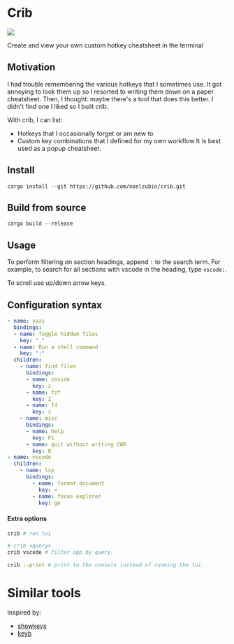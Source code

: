 # Crib

![](https://i.imgur.com/saTPUrl.gif)

Create and view your own custom hotkey cheatsheet in the terminal

## Motivation
I had trouble remembering the various hotkeys that I sometimes use. It got
annoying to look them up so I resorted to writing them down on a paper
cheatsheet. Then, I thought: maybe there's a tool that does this better. I
didn't find one I liked so I built crib.

With crib, I can list:
* Hotkeys that I occasionally forget or am new to
* Custom key combinations that I defined for my own workflow
It is best used as a popup cheatsheet.


## Install
```
cargo install --git https://github.com/noelzubin/crib.git
```

## Build from source
```
cargo build --release
```

## Usage
To perform filtering on section headings, append `:` to the search term. For
example, to search for all sections with vscode in the heading, type `vscode:`.

To scroll use up/down arrow keys.

## Configuration syntax
``` yaml
- name: yazi
  bindings:
  - name: Toggle hidden files
    key: "."
  - name: Run a shell command
    key: ":"
  children:
    - name: find files
      bindings:
      - name: zoxide
        key: z
      - name: fzf
        key: Z
      - name: fd
        key: s
    - name: misc
      bindings:
      - name: help
        key: F1
      - name: quit without writing CWD
        key: Q
- name: vscode
  children:
    - name: lsp
      bindings:
        - name: format document
          key: =
        - name: focus explorer
          key: ge
```

#### Extra options 
``` sh
crib # run tui 

# crib <query>
crib vscode # filter app by query.

crib --print # print to the console instead of running the tui. 
```


# Similar tools
Inspired by:
* [showkeys](https://github.com/adamharmansky/showkeys)
* [keyb](https://github.com/kencx/keyb)
